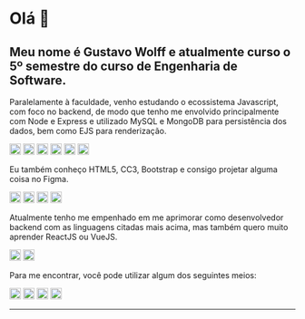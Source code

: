 # Olá 👋
## Meu nome é Gustavo Wolff e atualmente curso o 5º semestre do curso de Engenharia de Software.

Paralelamente à faculdade, venho estudando o ecossistema Javascript, com foco no backend, de modo que tenho me envolvido principalmente com Node e Express e utilizado MySQL e MongoDB para persistência dos dados, bem como EJS para renderização.

<img src="https://img.shields.io/badge/JavaScript-F7DF1E?style=for-the-badge&logo=javascript&logoColor=black" height="20"/> <img src="https://img.shields.io/badge/Node.js-43853D?style=for-the-badge&logo=node-dot-js&logoColor=white" height="20"/> <img src="https://img.shields.io/badge/Express.js-000000?style=for-the-badge&logo=express&logoColor=white" height="20"/> <img src="https://img.shields.io/badge/MySQL-00000F?style=for-the-badge&logo=mysql&logoColor=white" height="20"/> <img src="https://img.shields.io/badge/MongoDB-4EA94B?style=for-the-badge&logo=mongodb&logoColor=white" height="20"/> <img src="https://encrypted-tbn0.gstatic.com/images?q=tbn:ANd9GcRF3FbflSFnzl5IhFsDPBcHghWuqSvgB8-9F0w1S-F6mmNdkHsfY5p1aWTcqiGhc6mAUg&usqp=CAU" height="20"/> 


Eu também conheço HTML5, CC3, Bootstrap e consigo projetar alguma coisa no Figma.

<img src="https://img.shields.io/badge/HTML5-E34F26?style=for-the-badge&logo=html5&logoColor=white" height="20"/> <img src="https://img.shields.io/badge/CSS3-1572B6?style=for-the-badge&logo=css3&logoColor=white" height="20"/> <img src="https://img.shields.io/badge/Bootstrap-563D7C?style=for-the-badge&logo=bootstrap&logoColor=white" height="20"/> <img src="https://img.shields.io/badge/Figma-F24E1E?style=for-the-badge&logo=figma&logoColor=white" height="20"/> 


Atualmente tenho me empenhado em me aprimorar como desenvolvedor backend com as linguagens citadas mais acima, mas também quero muito aprender ReactJS ou VueJS.

<img src="https://img.shields.io/badge/React-20232A?style=for-the-badge&logo=react&logoColor=61DAFB" height="20"/> <img src="https://img.shields.io/badge/Vue.js-35495E?style=for-the-badge&logo=vue-dot-js&logoColor=4FC08D" height="20"/> 


Para me encontrar, você pode utilizar algum dos seguintes meios: <br>

<a href="https://linkedin.com/in/gustavo-wolff" target="blank"> <img src="https://img.shields.io/badge/LinkedIn-0077B5?style=for-the-badge&logo=linkedin&logoColor=white" height="20"/></a> 
<a href="https://github.com/gustavow1985" target="blank"> <img src="https://img.shields.io/badge/GitHub-100000?style=for-the-badge&logo=github&logoColor=white" height="20"/></a> 
<a href="https://api.whatsapp.com/send?phone=5543999294493&text=Ol%C3%A1%20Gustavo.%20Vi%20seu%20perfil%20no%20Github%20e%20gostaria%20de%20conversar%20com%20voc%C3%AA"> <img src="https://img.shields.io/badge/WhatsApp-25D366?style=for-the-badge&logo=whatsapp&logoColor=white" height="20"/></a> 
<a href="https://t.me/gustavoWolff" target="blank"> <img src="https://img.shields.io/badge/Telegram-2CA5E0?style=for-the-badge&logo=telegram&logoColor=white" height="20"/></a>

<hr>

